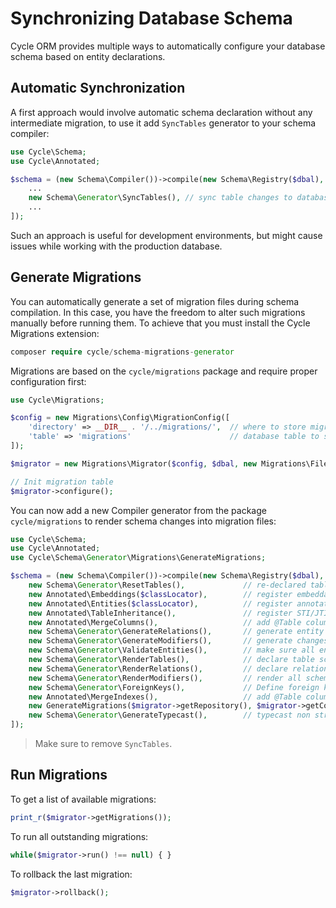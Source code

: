 # Synchronizing Database Schema

Cycle ORM provides multiple ways to automatically configure your database schema based on entity declarations.

## Automatic Synchronization

A first approach would involve automatic schema declaration without any intermediate migration, to use it
add `SyncTables` generator to your schema compiler:

```php
use Cycle\Schema;
use Cycle\Annotated;

$schema = (new Schema\Compiler())->compile(new Schema\Registry($dbal), [
    ...
    new Schema\Generator\SyncTables(), // sync table changes to database
    ...
]);
```

Such an approach is useful for development environments, but might cause issues while working with the production
database.

## Generate Migrations

You can automatically generate a set of migration files during schema compilation. In this case, you have the freedom to
alter such migrations manually before running them. To achieve that you must install the Cycle Migrations extension:

```php
composer require cycle/schema-migrations-generator
```

Migrations are based on the `cycle/migrations` package and require proper configuration first:

```php
use Cycle\Migrations;

$config = new Migrations\Config\MigrationConfig([
    'directory' => __DIR__ . '/../migrations/',  // where to store migrations
    'table' => 'migrations'                      // database table to store migration status
]);

$migrator = new Migrations\Migrator($config, $dbal, new Migrations\FileRepository($config));

// Init migration table
$migrator->configure();
```

You can now add a new Compiler generator from the package `cycle/migrations` to render schema changes into migration
files:

```php
use Cycle\Schema;
use Cycle\Annotated;
use Cycle\Schema\Generator\Migrations\GenerateMigrations;

$schema = (new Schema\Compiler())->compile(new Schema\Registry($dbal), [
    new Schema\Generator\ResetTables(),             // re-declared table schemas (remove columns)
    new Annotated\Embeddings($classLocator),        // register embeddable entities
    new Annotated\Entities($classLocator),          // register annotated entities
    new Annotated\TableInheritance(),               // register STI/JTI
    new Annotated\MergeColumns(),                   // add @Table column declarations
    new Schema\Generator\GenerateRelations(),       // generate entity relations
    new Schema\Generator\GenerateModifiers(),       // generate changes from schema modifiers
    new Schema\Generator\ValidateEntities(),        // make sure all entity schemas are correct
    new Schema\Generator\RenderTables(),            // declare table schemas
    new Schema\Generator\RenderRelations(),         // declare relation keys and indexes
    new Schema\Generator\RenderModifiers(),         // render all schema modifiers
    new Schema\Generator\ForeignKeys(),             // Define foreign key constraints
    new Annotated\MergeIndexes(),                   // add @Table column declarations
    new GenerateMigrations($migrator->getRepository(), $migrator->getConfig()),  // generate migrations
    new Schema\Generator\GenerateTypecast(),        // typecast non string columns
]);
```

> Make sure to remove `SyncTables`.

## Run Migrations

To get a list of available migrations:

```php
print_r($migrator->getMigrations());
```

To run all outstanding migrations:

```php
while($migrator->run() !== null) { }
```

To rollback the last migration:

```php
$migrator->rollback();
```
